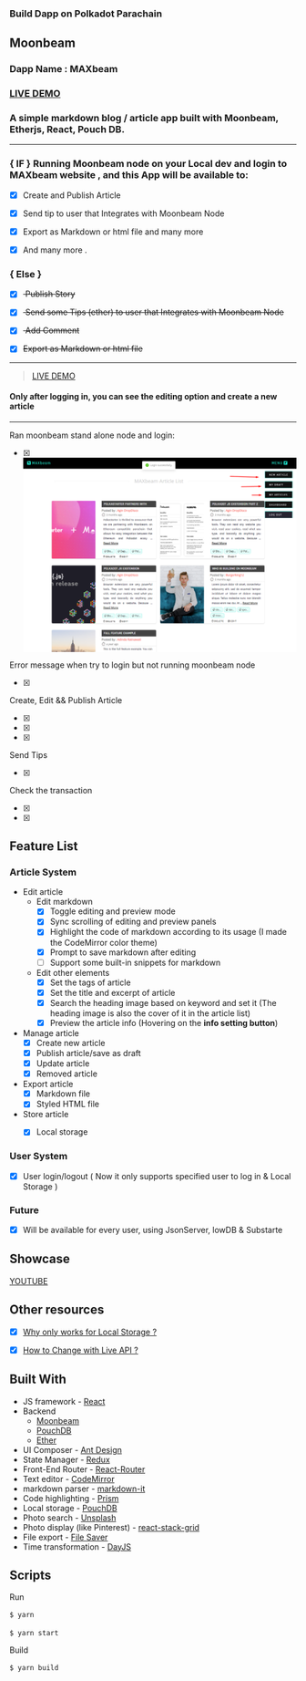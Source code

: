 

### Build Dapp on Polkadot Parachain

## Moonbeam 

### Dapp Name : MAXbeam

### [LIVE DEMO](https://maxbeam-app.web.app/)

### A simple markdown blog / article app built with Moonbeam, Etherjs, React, Pouch DB.
---


### { IF } Running Moonbeam node on your Local dev and login to MAXbeam website , and this App will be available to:

- [x] Create and Publish Article 

- [x] Send tip  to user that Integrates with  Moonbeam Node  

- [x] Export as Markdown or html file and many more 

- [x] And many more .

### { Else }
- [x] <del> Publish Story </del> 

- [x] <del> Send some Tips (ether) to user that Integrates with  Moonbeam Node  </del> 

- [x] <del> Add Comment  </del> 

- [x] <del>Export as Markdown or html file </del> 
---

> [LIVE DEMO](https://maxbeam-app.web.app/)


####  Only after logging in, you can see the editing option and create a new article
---
Ran moonbeam stand alone node and login: 
- [x] <img src ="./ss/login-true.png" align="center">

Error message  when try to login but not running moonbeam node
- [x] <img src ="">

Create, Edit && Publish Article
- [x] <img src ="">
- [x] <img src ="">
- [x] <img src ="">

Send Tips 
- [x] <img src ="">

Check the transaction
- [x] <img src ="">
- [x] <img src ="">


## Feature List

### Article System

- Edit article
  - Edit markdown
    - [x] Toggle editing and preview mode
    - [x] Sync scrolling of editing and preview panels
    - [x] Highlight the code of markdown according to its usage (I made the CodeMirror color theme)
    - [x] Prompt to save markdown after editing
    - [ ] Support some built-in snippets for markdown
  - Edit other elements
    - [x] Set the tags of article
    - [x] Set the title and excerpt of article
    - [x] Search the heading image based on keyword and set it (The heading image is also the cover of it in the article list)
    - [x] Preview the article info (Hovering on the **info setting button**)
- Manage article
  - [x] Create new article
  - [x] Publish article/save as draft
  - [x] Update article
  - [x] Removed article
- Export article
  - [x] Markdown file
  - [x] Styled HTML file
- Store article
  - [x] Local storage


### User System

- [x] User login/logout ( Now it only supports specified user to log in & Local Storage )

### Future

- [x] Will be available for every user, using JsonServer, lowDB & Substarte


## Showcase 

[YOUTUBE](#)


## Other resources

- [x] [Why only works for Local Storage ?](#)

- [x] [How to Change with Live API ?](#)

## Built With

- JS framework - [React](https://github.com/facebook/react/)
- Backend
   - [Moonbeam](https://docs.moonbeam.network/)
   - [PouchDB](https://github.com/pouchdb/pouchdb/)
   - [Ether](https://docs.ethers.io/)
- UI Composer - [Ant Design](https://github.com/ant-design/ant-design/)
- State Manager - [Redux](https://github.com/reactjs/redux/)
- Front-End Router - [React-Router](https://github.com/ReactTraining/react-router)
- Text editor - [CodeMirror](https://github.com/codemirror/CodeMirror/)
- markdown parser - [markdown-it](https://github.com/markdown-it/markdown-it/)
- Code highlighting - [Prism](https://github.com/PrismJS/prism/)
- Local storage - [PouchDB](https://github.com/pouchdb/pouchdb/)
- Photo search - [Unsplash](https://github.com/unsplash/unsplash-js)
- Photo display (like Pinterest) - [react-stack-grid](https://github.com/tsuyoshiwada/react-stack-grid)
- File export - [File Saver](https://github.com/eligrey/FileSaver.js/)
- Time transformation - [DayJS](https://github.com/iamkun/dayjs)

## Scripts

Run

```
$ yarn 

$ yarn start
```

Build

```
$ yarn build
```
